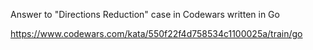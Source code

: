 Answer to "Directions Reduction" case in Codewars written in Go

https://www.codewars.com/kata/550f22f4d758534c1100025a/train/go